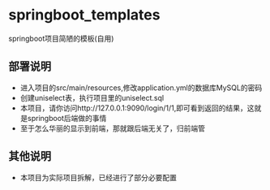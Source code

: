 # springboot_templates
springboot项目简陋的模板(自用)
## 部署说明
- 进入项目的src/main/resources,修改application.yml的数据库MySQL的密码
- 创建uniselect表，执行项目里的uniselect.sql
- 本项目，请你访问http://127.0.0.1:9090/login/1/1,即可看到返回的结果，这就是springboot后端做的事情
- 至于怎么华丽的显示到前端，那就跟后端无关了，归前端管

## 其他说明
- 本项目为实际项目拆解，已经进行了部分必要配置
